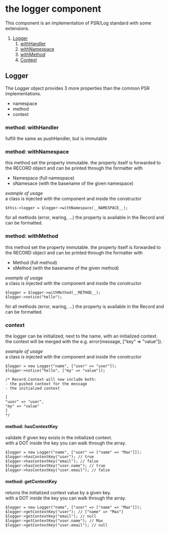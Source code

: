 # the logger component
This component is an implementation of PSR/Log standard with some extensions.

1. [Logger](#logger) 
   1. [withHandler](#logger-withhandler)
   2. [withNamespace](#logger-withnamespace)
   3. [withMethod](#logger-withmethod)
   4. [Context](#logger-context)

<a id="logger" name="logger"></a>
<a id="user-content-logger" name="user-content-logger"></a>
## Logger
The Logger object provides 3 more properties than the common PSR implementations.
- namespace
- method
- context
<a id="logger-withhandler" name="logger-withhandler"></a>
<a id="user-content-logger-withhandler" name="user-content-logger-withhandler"></a>
### method: withHandler
fulfill the same as pushHandler, but is immutable
<a id="logger-withnamespace" name="logger-withnamespace"></a>
<a id="user-content-logger-withnamespace" name="user-content-logger-withnamespace"></a>
### method: withNamespace
this method set the property immutable.
the property itself is forwarded to the RECORD object and can be printed through the formatter with
- Namespace (full namespace)
- sNamesace (with the basename of the given namespace)

<i>example of usage</i><br>
a class is injected with the component and inside the constructor<br>
```
$this->logger = $logger->withNamespace(__NAMESPACE__);
```
for all methods (error, waring, ...) the property is available in the Record and can be formatted.
<a id="logger-withmethod" name="logger-withmethod"></a>
<a id="user-content-logger-withmethod" name="user-content-logger-withmethod"></a>
### method: withMethod
this method set the property immutable.
the property itself is forwarded to the RECORD object and can be printed through the formatter with
- Method (full method)
- sMethod (with the basename of the given method)

<i>example of usage</i><br>
a class is injected with the component and inside the constructor<br>
```
$logger = $logger->withMethod(__METHOD__);
$logger->notice("hello");
```

for all methods (error, waring, ...) the property is available in the Record and can be formatted.
<a id="logger-context" name="logger-context"></a>
<a id="user-content-logger-context" name="user-content-logger-context"></a>
### context
the logger can be initialized, next to the name, with an initialized context.<br>
the context will be merged with the e.g. error(message, ["key" => "value"]).<br>

<i>example of usage</i><br>
a class is injected with the component and inside the constructor<br>
```
$logger = new Logger("name", ["user" => "user"]);
$logger->notice("hello", ["my" => "value"]);

/* Record.Context will now include both: 
- the pushed context for the message
- the initialzed context

[
"user" => "user", 
"my" => "value"
]
*/
```

#### method: hasContextKey
validate if given key exists in the initialized context.<br>
with a DOT inside the key you can walk through the array.<br>
```
$logger = new Logger("name", ["user" => ["name" => "Max"]]);
$logger->hasContextKey("user"); // true
$logger->hasContextKey("email"); // false
$logger->hasContextKey("user.name"); // true
$logger->hasContextKey("user.email"); // false
```

#### method: getContextKey
returns the initialized context value by a given key.<br>
with a DOT inside the key you can walk through the array.<br>
```
$logger = new Logger("name", ["user" => ["name" => "Max"]]);
$logger->getContextKey("user"); // ["name" => "Max"]
$logger->getContextKey("email"); // null
$logger->getContextKey("user.name"); // Max
$logger->getContextKey("user.email"); // null
```

